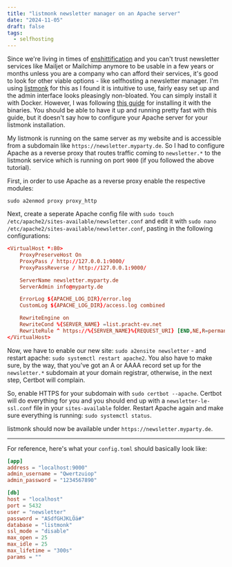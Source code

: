 ```yaml
---
title: "listmonk newsletter manager on an Apache server"
date: "2024-11-05"
draft: false
tags:
  - selfhosting
---
```


Since we're living in times of [enshittification](https://pluralistic.net/2023/01/21/potemkin-ai/#hey-guys) and you can't trust newsletter services like Mailjet or Mailchimp anymore to be usable in a few years or months unless you are a company who can afford their services, it's good to look for other viable options - like selfhosting a newsletter manager. I'm using [listmonk](https://listmonk.app) for this as I found it is intuitive to use, fairly easy set up and the admin interface looks pleasingly non-bloated. You can simply install it with Docker. However, I was following [this guide](https://mumaritc.hashnode.dev/how-to-install-listmonk-using-binary-on-ubuntu-2204) for installing it with the binaries. You should be able to have it up and running pretty fast with this guide, but it doesn't say how to configure your Apache server for your listmonk installation.

My listmonk is running on the same server as my website and is accessible from a subdomain like `https://newsletter.myparty.de`. So I had to configure Apache as a reverse proxy that routes traffic coming to `newsletter.*` to the listmonk service which is running on port `9000` (if you followed the above tutorial).

First, in order to use Apache as a reverse proxy enable the respective modules:

`sudo a2enmod proxy proxy_http`

Next, create a seperate Apache config file with `sudo touch /etc/apache2/sites-available/newsletter.conf` and edit it with `sudo nano /etc/apache2/sites-available/newsletter.conf`, pasting in the following configurations:

```conf
<VirtualHost *:80>
    ProxyPreserveHost On
    ProxyPass / http://127.0.0.1:9000/
    ProxyPassReverse / http://127.0.0.1:9000/

    ServerName newsletter.myparty.de
    ServerAdmin info@myparty.de

    ErrorLog ${APACHE_LOG_DIR}/error.log
    CustomLog ${APACHE_LOG_DIR}/access.log combined

    RewriteEngine on
    RewriteCond %{SERVER_NAME} =list.pracht-ev.net
    RewriteRule ^ https://%{SERVER_NAME}%{REQUEST_URI} [END,NE,R=permanent]
</VirtualHost>
```

Now, we have to enable our new site: `sudo a2ensite newsletter` - and restart apache: `sudo systemctl restart apache2`. You also have to make sure, by the way, that you've got an A or AAAA record set up for the `newsletter.*` subdomain at your domain registrar, otherwise, in the next step, Certbot will complain.

So, enable HTTPS for your subdomain with `sudo certbot --apache`. Certbot will do everything for you and you should end up with a `newsletter-le-ssl.conf` file in your `sites-available` folder. Restart Apache again and make sure everything is running: `sudo systemctl status`.

listmonk should now be available under `https://newsletter.myparty.de`.

---

For reference, here's what your `config.toml` should basically look like:

```conf
[app]
address = "localhost:9000"
admin_username = "Qwertzuiop"
admin_password = "1234567890"

[db]
host = "localhost"
port = 5432
user = "newsletter"
password = "ASdfGHJKLÖä#"
database = "listmonk"
ssl_mode = "disable"
max_open = 25
max_idle = 25
max_lifetime = "300s"
params = ""
```
